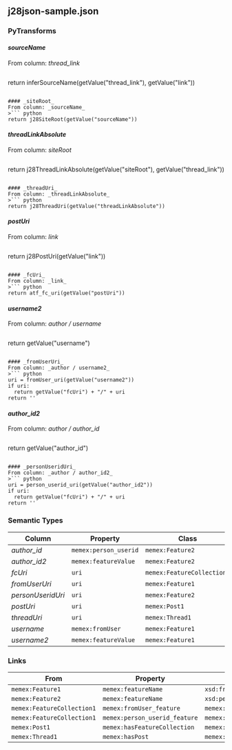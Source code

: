 ## j28json-sample.json

### PyTransforms
#### _sourceName_
From column: _thread_link_
>``` python
return inferSourceName(getValue("thread_link"), getValue("link"))
```

#### _siteRoot_
From column: _sourceName_
>``` python
return j28SiteRoot(getValue("sourceName"))
```

#### _threadLinkAbsolute_
From column: _siteRoot_
>``` python
return j28ThreadLinkAbsolute(getValue("siteRoot"), getValue("thread_link"))
```

#### _threadUri_
From column: _threadLinkAbsolute_
>``` python
return j28ThreadUri(getValue("threadLinkAbsolute"))
```

#### _postUri_
From column: _link_
>``` python
return j28PostUri(getValue("link"))
```

#### _fcUri_
From column: _link_
>``` python
return atf_fc_uri(getValue("postUri"))
```

#### _username2_
From column: _author / username_
>``` python
return getValue("username")
```

#### _fromUserUri_
From column: _author / username2_
>``` python
uri = fromUser_uri(getValue("username2"))
if uri:
  return getValue("fcUri") + "/" + uri
return ''
```

#### _author_id2_
From column: _author / author_id_
>``` python
return getValue("author_id")
```

#### _personUseridUri_
From column: _author / author_id2_
>``` python
uri = person_userid_uri(getValue("author_id2"))
if uri:
  return getValue("fcUri") + "/" + uri
return ''
```


### Semantic Types
| Column | Property | Class |
|  ----- | -------- | ----- |
| _author_id_ | `memex:person_userid` | `memex:Feature2`|
| _author_id2_ | `memex:featureValue` | `memex:Feature2`|
| _fcUri_ | `uri` | `memex:FeatureCollection1`|
| _fromUserUri_ | `uri` | `memex:Feature1`|
| _personUseridUri_ | `uri` | `memex:Feature2`|
| _postUri_ | `uri` | `memex:Post1`|
| _threadUri_ | `uri` | `memex:Thread1`|
| _username_ | `memex:fromUser` | `memex:Feature1`|
| _username2_ | `memex:featureValue` | `memex:Feature1`|


### Links
| From | Property | To |
|  --- | -------- | ---|
| `memex:Feature1` | `memex:featureName` | `xsd:fromUser`|
| `memex:Feature2` | `memex:featureName` | `xsd:person_userid`|
| `memex:FeatureCollection1` | `memex:fromUser_feature` | `memex:Feature1`|
| `memex:FeatureCollection1` | `memex:person_userid_feature` | `memex:Feature2`|
| `memex:Post1` | `memex:hasFeatureCollection` | `memex:FeatureCollection1`|
| `memex:Thread1` | `memex:hasPost` | `memex:Post1`|
